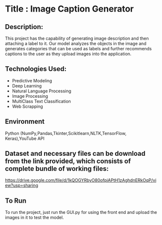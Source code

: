 # Title : Image Caption Generator 

## Description:
This project has the capability of generating image description and then attaching a label to it. Our model analyzes the objects in the image and generates categories that can be used as labels and further recommends captions to the user as they upload images into the application. 

## Technologies Used:
- Predictive Modeling
- Deep Learning
- Natural Language Processing
- Image Processing
- MultiClass Text Classification
- Web Scrapping

## Environment
Python (NumPy,Pandas,Tkinter,Scikitlearn,NLTK,TensorFlow, Keras),YouTube API

## Dataset and necessary files can be download from the link provided, which consists of complete bundle of working files:
https://drive.google.com/file/d/1kQOGYRbyO80ofpiAPtH1zAghdnERkOqP/view?usp=sharing

## To Run
To run the project, just run the GUI.py for using the front end and upload the images in it to test the model.
